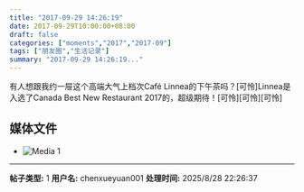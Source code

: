 ```yaml
---
title: "2017-09-29 14:26:19"
date: 2017-09-29T10:00:00+08:00
draft: false
categories: ["moments","2017","2017-09"]
tags: ["朋友圈","生活记录"]
summary: "2017-09-29 14:26:19..."
---
```


有人想跟我约一屉这个高端大气上档次Café Linnea的下午茶吗？[可怜]Linnea是入选了Canada Best New Restaurant 2017的，超级期待！[可怜][可怜][可怜]

## 媒体文件

- ![Media 1](/Moments/photos/2017-09-29/201709291426190.jpg)

---

**帖子类型:** 1
**用户名:** chenxueyuan001
**处理时间:** 2025/8/28 22:26:37